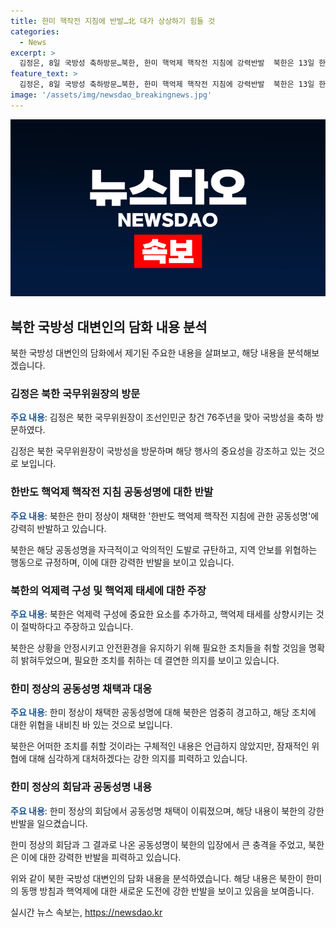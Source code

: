 ```yaml
---
title: 한미 핵작전 지침에 반발…北 대가 상상하기 힘들 것
categories:
  - News
excerpt: >
  김정은, 8일 국방성 축하방문…북한, 한미 핵억제 핵작전 지침에 강력반발  북한은 13일 한미 정상의 한반도 핵억제 핵작전 지침 채택에 강한 반발을 표명했다. 북한 국방성 대변인은 미국과 한국의 도발행위 강력히 규탄하며, 억제력 강화를 요구했지만 구체적 방안은 밝히지 않았다. 북한은 도발의 대가를 경고하며, 한미의 공동성명에 대한 이전보다 더 강력한 대응을 시사했다.
feature_text: >
  김정은, 8일 국방성 축하방문…북한, 한미 핵억제 핵작전 지침에 강력반발  북한은 13일 한미 정상의 한반도 핵억제 핵작전 지침 채택에 강한 반발을 표명했다. 북한 국방성 대변인은 미국과 한국의 도발행위 강력히 규탄하며, 억제력 강화를 요구했지만 구체적 방안은 밝히지 않았다. 북한은 도발의 대가를 경고하며, 한미의 공동성명에 대한 이전보다 더 강력한 대응을 시사했다.
image: '/assets/img/newsdao_breakingnews.jpg'
---
```


<p><img src="/assets/img/newsdao_breakingnews.jpg" alt="pcversion 속보" /></p>

<h2 data-ke-size="size26">북한 국방성 대변인의 담화 내용 분석</h2>

<p data-ke-size="size16">북한 국방성 대변인의 담화에서 제기된 주요한 내용을 살펴보고, 해당 내용을 분석해보겠습니다.</p>

<h3>김정은 북한 국무위원장의 방문</h3>

<p data-ke-size="size16"><b><span style="color: #1a5490;">주요 내용</span></b>: 김정은 북한 국무위원장이 조선인민군 창건 76주년을 맞아 국방성을 축하 방문하였다.</p>

<p data-ke-size="size16">김정은 북한 국무위원장이 국방성을 방문하며 해당 행사의 중요성을 강조하고 있는 것으로 보입니다.</p>

<h3>한반도 핵억제 핵작전 지침 공동성명에 대한 반발</h3>

<p data-ke-size="size16"><b><span style="color: #1a5490;">주요 내용</span></b>: 북한은 한미 정상이 채택한 '한반도 핵억제 핵작전 지침에 관한 공동성명'에 강력히 반발하고 있습니다.</p>

<p data-ke-size="size16">북한은 해당 공동성명을 자극적이고 악의적인 도발로 규탄하고, 지역 안보를 위협하는 행동으로 규정하며, 이에 대한 강력한 반발을 보이고 있습니다.</p>

<h3>북한의 억제력 구성 및 핵억제 태세에 대한 주장</h3>

<p data-ke-size="size16"><b><span style="color: #1a5490;">주요 내용</span></b>: 북한은 억제력 구성에 중요한 요소를 추가하고, 핵억제 태세를 상향시키는 것이 절박하다고 주장하고 있습니다.</p>

<p data-ke-size="size16">북한은 상황을 안정시키고 안전환경을 유지하기 위해 필요한 조치들을 취할 것임을 명확히 밝혀두었으며, 필요한 조치를 취하는 데 결연한 의지를 보이고 있습니다.</p>

<h3>한미 정상의 공동성명 채택과 대응</h3>

<p data-ke-size="size16"><b><span style="color: #1a5490;">주요 내용</span></b>: 한미 정상이 채택한 공동성명에 대해 북한은 엄중히 경고하고, 해당 조치에 대한 위협을 내비친 바 있는 것으로 보입니다.</p>

<p data-ke-size="size16">북한은 어떠한 조치를 취할 것이라는 구체적인 내용은 언급하지 않았지만, 잠재적인 위협에 대해 심각하게 대처하겠다는 강한 의지를 피력하고 있습니다.</p>

<h3>한미 정상의 회담과 공동성명 내용</h3>

<p data-ke-size="size16"><b><span style="color: #1a5490;">주요 내용</span></b>: 한미 정상의 회담에서 공동성명 채택이 이뤄졌으며, 해당 내용이 북한의 강한 반발을 일으켰습니다.</p>

<p data-ke-size="size16">한미 정상의 회담과 그 결과로 나온 공동성명이 북한의 입장에서 큰 충격을 주었고, 북한은 이에 대한 강력한 반발을 피력하고 있습니다.</p>

<p>위와 같이 북한 국방성 대변인의 담화 내용을 분석하였습니다. 해당 내용은 북한이 한미의 동맹 방침과 핵억제에 대한 새로운 도전에 강한 반발을 보이고 있음을 보여줍니다.</p>
실시간 뉴스 속보는, <a href="https://newsdao.kr" rel="dofollow">https://newsdao.kr</a>


